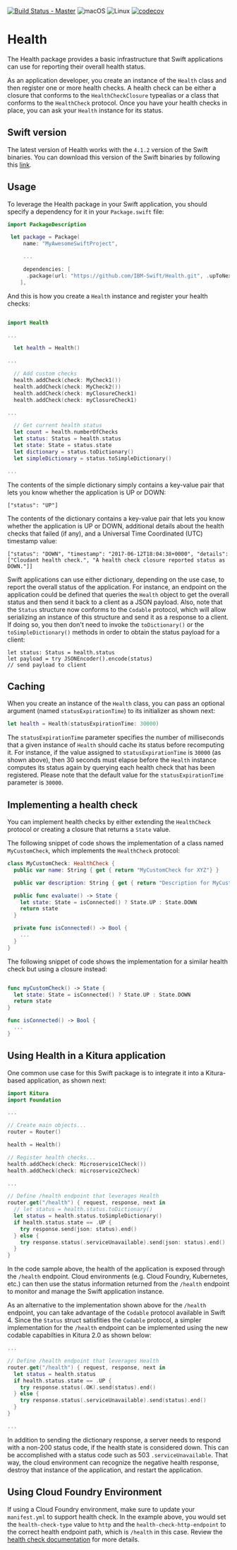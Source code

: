 [![Build Status - Master](https://travis-ci.org/IBM-Swift/Health.svg?branch=master)](https://travis-ci.org/IBM-Swift/Health)
![macOS](https://img.shields.io/badge/os-macOS-green.svg?style=flat)
![Linux](https://img.shields.io/badge/os-linux-green.svg?style=flat)
[![codecov](https://codecov.io/gh/IBM-Swift/Health/branch/master/graph/badge.svg)](https://codecov.io/gh/IBM-Swift/Health)

# Health
The Health package provides a basic infrastructure that Swift applications can use for reporting their overall health status.

As an application developer, you create an instance of the `Health` class and then register one or more health checks. A health check can be either a closure that conforms to the `HealthCheckClosure` typealias or a class that conforms to the `HealthCheck` protocol. Once you have your health checks in place, you can ask your `Health` instance for its status.

## Swift version
The latest version of Health works with the `4.1.2` version of the Swift binaries. You can download this version of the Swift binaries by following this [link](https://swift.org/download/#snapshots).

## Usage
To leverage the Health package in your Swift application, you should specify a dependency for it in your `Package.swift` file:

```swift
import PackageDescription

 let package = Package(
     name: "MyAwesomeSwiftProject",

     ...

     dependencies: [
      .package(url: "https://github.com/IBM-Swift/Health.git", .upToNextMajor(from: "1.0.0"))
    ],
```

And this is how you create a `Health` instance and register your health checks:

```swift

import Health

...

  let health = Health()

...

  // Add custom checks
  health.addCheck(check: MyCheck1())
  health.addCheck(check: MyCheck2())
  health.addCheck(check: myClosureCheck1)
  health.addCheck(check: myClosureCheck1)

...

  // Get current health status
  let count = health.numberOfChecks
  let status: Status = health.status
  let state: State = status.state
  let dictionary = status.toDictionary()
  let simpleDictionary = status.toSimpleDictionary()

...

```

The contents of the simple dictionary simply contains a key-value pair that lets you know whether the application is UP or DOWN:

```
["status": "UP"]
```

The contents of the dictionary contains a key-value pair that lets you know whether the application is UP or DOWN, additional details about the health checks that failed (if any), and a Universal Time Coordinated (UTC) timestamp value:

```
["status": "DOWN", "timestamp": "2017-06-12T18:04:38+0000", "details": ["Cloudant health check.", "A health check closure reported status as DOWN."]]
```

Swift applications can use either dictionary, depending on the use case, to report the overall status of the application. For instance, an endpoint on the application could be defined that queries the `Health` object to get the overall status and then send it back to a client as a JSON payload. Also, note that the `Status` structure now conforms to the `Codable` protocol, which will allow serializing an instance of this structure and send it as a response to a client. If doing so, you then don't need to invoke the `toDictionary()` or the `toSimpleDictionary()` methods in order to obtain the status payload for a client:

```
let status: Status = health.status
let payload = try JSONEncoder().encode(status)
// send payload to client
```

## Caching
When you create an instance of the `Health` class, you can pass an optional argument (named `statusExpirationTime`) to its initializer as shown next:

```swift
let health = Health(statusExpirationTime: 30000)
```

The `statusExpirationTime` parameter specifies the number of milliseconds that a given instance of `Health` should cache its status before recomputing it. For instance, if the value assigned to `statusExpirationTime` is `30000` (as shown above), then 30 seconds must elapse before the `Health` instance computes its status again by querying each health check that has been registered. Please note that the default value for the `statusExpirationTime` parameter is `30000`.

## Implementing a health check
You can implement health checks by either extending the `HealthCheck` protocol or creating a closure that returns a `State` value.

The following snippet of code shows the implementation of a class named `MyCustomCheck`, which implements the `HealthCheck` protocol:

```swift
class MyCustomCheck: HealthCheck {
  public var name: String { get { return "MyCustomCheck for XYZ"} }

  public var description: String { get { return "Description for MyCustomCheck..."} }

  public func evaluate() -> State {
    let state: State = isConnected() ? State.UP : State.DOWN
    return state
  }

  private func isConnected() -> Bool {
    ...
  }
}
```

The following snippet of code shows the implementation for a similar health check but using a closure instead:

```swift

func myCustomCheck() -> State {
  let state: State = isConnected() ? State.UP : State.DOWN
  return state
}

func isConnected() -> Bool {
  ...
}
```

## Using Health in a Kitura application
One common use case for this Swift package is to integrate it into a Kitura-based application, as shown next:

```swift
import Kitura
import Foundation

...

// Create main objects...
router = Router()

health = Health()

// Register health checks...
health.addCheck(check: Microservice1Check())
health.addCheck(check: microservice2Check)

...

// Define /health endpoint that leverages Health
router.get("/health") { request, response, next in
  // let status = health.status.toDictionary()
  let status = health.status.toSimpleDictionary()
  if health.status.state == .UP {
    try response.send(json: status).end()
  } else {
    try response.status(.serviceUnavailable).send(json: status).end()
  }
}

```

In the code sample above, the health of the application is exposed through the `/health` endpoint. Cloud environments (e.g. Cloud Foundry, Kubernetes, etc.) can then use the status information returned from the `/health` endpoint to monitor and manage the Swift application instance. 

As an alternative to the implementation shown above for the `/health` endpoint, you can take advantage of the `Codable` protocol available in Swift 4. Since the `Status` struct satisfities the `Codable` protocol, a simpler implementation for the `/health` endpoint can be implemented using the new codable capabilties in Kitura 2.0 as shown below:

```swift
...

// Define /health endpoint that leverages Health
router.get("/health") { request, response, next in
  let status = health.status
  if health.status.state == .UP {
    try response.status(.OK).send(status).end()
  } else {
    try response.status(.serviceUnavailable).send(status).end()
  }
}

...

```

In addition to sending the dictionary response, a server needs to respond with a non-200 status code, if the health state is considered down. This can be accomplished with a status code such as 503 `.serviceUnavailable`. That way, the cloud environment can recognize the negative health response, destroy that instance of the application, and restart the application.

## Using Cloud Foundry Environment
If using a Cloud Foundry environment, make sure to update your `manifest.yml` to support health check. In the example above, you would set the `health-check-type` value to `http` and the `health-check-http-endpoint` to the correct health endpoint path, which is `/health` in this case. Review the [health check documentation](https://docs.cloudfoundry.org/devguide/deploy-apps/healthchecks.html) for more details.
